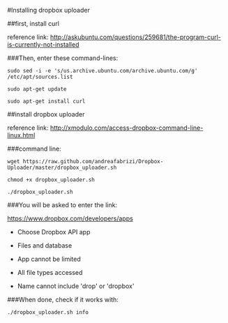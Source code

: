 #Installing dropbox uploader

##first, install curl

reference link: http://askubuntu.com/questions/259681/the-program-curl-is-currently-not-installed


###Then, enter these command-lines:

`sudo sed -i -e 's/us.archive.ubuntu.com/archive.ubuntu.com/g' /etc/apt/sources.list`

`sudo apt-get update`

`sudo apt-get install curl`

##install dropbox uploader

reference link: http://xmodulo.com/access-dropbox-command-line-linux.html

###command line:

`wget https://raw.github.com/andreafabrizi/Dropbox-Uploader/master/dropbox_uploader.sh`

`chmod +x dropbox_uploader.sh`

`./dropbox_uploader.sh`

###You will be asked to enter the link:

https://www.dropbox.com/developers/apps

* Choose Dropbox API app

* Files and database

* App cannot be limited

* All file types accessed

* Name cannot include 'drop' or 'dropbox'


###When done, check if it works with:

`./dropbox_uploader.sh info`

